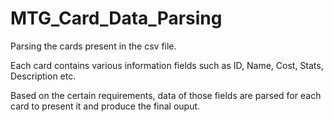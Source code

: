 # MTG_Card_Data_Parsing
Parsing the cards present in the csv file.

Each card contains various information fields such as ID, Name, Cost, Stats, Description etc.

Based on the certain requirements, data of those fields are parsed for each card to present it and produce the final ouput.
